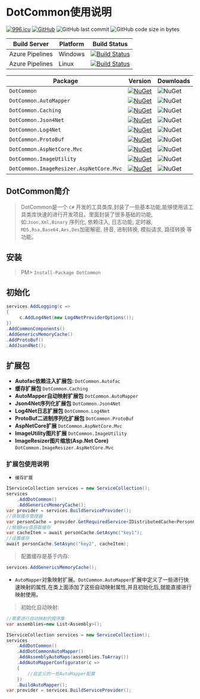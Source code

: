 # DotCommon使用说明

[![996.icu](https://img.shields.io/badge/link-996.icu-red.svg)](https://996.icu) [![GitHub](https://img.shields.io/github/license/mashape/apistatus.svg)](https://github.com/cocosip/DotCommon/blob/master/LICENSE) ![GitHub last commit](https://img.shields.io/github/last-commit/cocosip/DotCommon.svg) ![GitHub code size in bytes](https://img.shields.io/github/languages/code-size/cocosip/DotCommon.svg)

| Build Server | Platform | Build Status |
| ------------ | -------- | ------------ |
| Azure Pipelines| Windows |[![Build Status](https://dev.azure.com/cocosip/DotCommon/_apis/build/status/cocosip.DotCommon?branchName=master&jobName=Windows)](https://dev.azure.com/cocosip/DotCommon/_build/latest?definitionId=4&branchName=master)|
| Azure Pipelines| Linux |[![Build Status](https://dev.azure.com/cocosip/DotCommon/_apis/build/status/cocosip.DotCommon?branchName=master&jobName=Linux)](https://dev.azure.com/cocosip/DotCommon/_build/latest?definitionId=4&branchName=master)|

| Package  | Version | Downloads|
| -------- | ------- | -------- |
| `DotCommon` | [![NuGet](https://img.shields.io/nuget/v/DotCommon.svg)](https://www.nuget.org/packages/DotCommon) |![NuGet](https://img.shields.io/nuget/dt/DotCommon.svg)|
| `DotCommon.AutoMapper` | [![NuGet](https://img.shields.io/nuget/v/DotCommon.AutoMapper.svg)](https://www.nuget.org/packages/DotCommon.AutoMapper) |![NuGet](https://img.shields.io/nuget/dt/DotCommon.AutoMapper.svg)|
| `DotCommon.Caching` | [![NuGet](https://img.shields.io/nuget/v/DotCommon.Caching.svg)](https://www.nuget.org/packages/DotCommon.Caching) |![NuGet](https://img.shields.io/nuget/dt/DotCommon.Caching.svg)|
| `DotCommon.Json4Net` | [![NuGet](https://img.shields.io/nuget/v/DotCommon.Json4Net.svg)](https://www.nuget.org/packages/DotCommon.Json4Net) |![NuGet](https://img.shields.io/nuget/dt/DotCommon.Json4Net.svg)|
| `DotCommon.Log4Net` | [![NuGet](https://img.shields.io/nuget/v/DotCommon.Log4Net.svg)](https://www.nuget.org/packages/DotCommon.Log4Net) |![NuGet](https://img.shields.io/nuget/dt/DotCommon.Log4Net.svg)|
| `DotCommon.ProtoBuf` | [![NuGet](https://img.shields.io/nuget/v/DotCommon.ProtoBuf.svg)](https://www.nuget.org/packages/DotCommon.ProtoBuf) |![NuGet](https://img.shields.io/nuget/dt/DotCommon.ProtoBuf.svg)|
| `DotCommon.AspNetCore.Mvc` | [![NuGet](https://img.shields.io/nuget/v/DotCommon.AspNetCore.Mvc.svg)](https://www.nuget.org/packages/DotCommon.AspNetCore.Mvc) |![NuGet](https://img.shields.io/nuget/dt/DotCommon.AspNetCore.Mvc.svg)|
| `DotCommon.ImageUtility` | [![NuGet](https://img.shields.io/nuget/v/DotCommon.ImageUtility.svg)](https://www.nuget.org/packages/DotCommon.ImageUtility) |![NuGet](https://img.shields.io/nuget/dt/DotCommon.ImageUtility.svg)|
| `DotCommon.ImageResizer.AspNetCore.Mvc` | [![NuGet](https://img.shields.io/nuget/v/DotCommon.ImageResizer.AspNetCore.Mvc.svg)](https://www.nuget.org/packages/DotCommon.ImageResizer.AspNetCore.Mvc) |![NuGet](https://img.shields.io/nuget/dt/DotCommon.ImageResizer.AspNetCore.Mvc.svg)|

## DotCommon简介

> DotCommon是一个 `C#` 开发的工具类库,封装了一些基本功能,能够使用该工具类库快速的进行开发项目。里面封装了很多基础的功能,如:`Json,Xml,Binary` 序列化, 依赖注入, 日志功能, 定时器, `MD5,Rsa,Base64,Aes,Des`加密解密, 拼音, 进制转换, 模拟请求, 路径转换 等功能。

## 安装

> PM> `Install-Package DotCommon`

## 初始化

```c#
services.AddLogging(c =>
{
     c.AddLog4Net(new Log4NetProviderOptions());
})
.AddCommonComponents()
.AddGenericsMemoryCache()
.AddProtoBuf()
.AddJson4Net();
```

## 扩展包

- **Autofac依赖注入扩展包:** `DotCommon.Autofac`
- **缓存扩展包** `DotCommon.Caching`
- **AutoMapper自动映射扩展包** `DotCommon.AutoMapper`
- **Json4Net序列化扩展包** `DotCommon.Json4Net`
- **Log4Net日志扩展包** `DotCommon.Log4Net`
- **ProtoBuf二进制序列化扩展包** `DotCommon.ProtoBuf`
- **AspNetCore扩展** `DotCommon.AspNetCore.Mvc`
- **ImageUtility图片扩展** `DotCommon.ImageUtility`
- **ImageResizer图片缩放(Asp.Net Core)** `DotCommon.ImageResizer.AspNetCore.Mvc`

### 扩展包使用说明

- `缓存扩展`

```c#
IServiceCollection services = new ServiceCollection();
services
    .AddDotCommon()
    .AddGenericsMemoryCache();
var provider = services.BuildServiceProvider();
//获取缓存管理器
var personCache = provider.GetRequiredService<IDistributedCache<PersonCacheItem>>();
//根据key值获取缓存
var cacheItem = await personCache.GetAsync("key1");
//设置缓存
await personCache.SetAsync("key2", cacheItem);
```

> 配置缓存是基于内存:

```c#
services.AddGenericsMemoryCache();

```

- `AutoMapper`对象映射扩展。`DotCommon.AutoMapper`扩展中定义了一些进行快速映射的属性,在类上面添加了这些自动映射属性,并且初始化后,就能直接进行映射使用。

> 初始化自动映射:

```c#
//需要进行自动映射的程序集
var assemblies=new List<Assembly>();

IServiceCollection services = new ServiceCollection();
services
    .AddDotCommon()
    .AddDotCommonAutoMapper()
    .AddAssemblyAutoMaps(assemblies.ToArray())
    .AddAutoMapperConfigurator(c =>
    {
        //自定义的一些AutoMapper配置
    })
    .BuildAutoMapper();
var provider = services.BuildServiceProvider();

```
